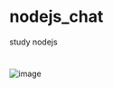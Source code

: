 # nodejs_chat
study nodejs
#
![image](https://user-images.githubusercontent.com/48237932/87014238-0b10fe00-c1f6-11ea-8bb5-1a87b8738891.png)
